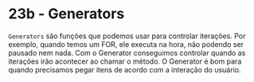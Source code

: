 # 23b - Generators
`Generators` são funções que podemos usar para controlar iterações. Por exemplo,
quando temos um FOR, ele executa na hora, não podendo ser pausado nem nada. Com
o Generator conseguimos controlar quando as iterações irão acontecer ao chamar o
método.
O Generator é bom para quando precisamos pegar itens de acordo com a interação do
usuário.